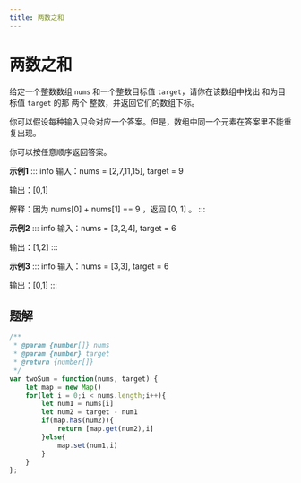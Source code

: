 ```yaml
---
title: 两数之和
---
```


# 两数之和
给定一个整数数组 `nums` 和一个整数目标值 `target`，请你在该数组中找出 和为目标值 `target`  的那 两个 整数，并返回它们的数组下标。

你可以假设每种输入只会对应一个答案。但是，数组中同一个元素在答案里不能重复出现。

你可以按任意顺序返回答案。

**示例1**
::: info
输入：nums = [2,7,11,15], target = 9

输出：[0,1]

解释：因为 nums[0] + nums[1] == 9 ，返回 [0, 1] 。
:::

**示例2**
::: info
输入：nums = [3,2,4], target = 6

输出：[1,2]
:::

**示例3**
::: info
输入：nums = [3,3], target = 6

输出：[0,1]
:::

## 题解
```js
/**
 * @param {number[]} nums
 * @param {number} target
 * @return {number[]}
 */
var twoSum = function(nums, target) {
    let map = new Map()
    for(let i = 0;i < nums.length;i++){
        let num1 = nums[i]
        let num2 = target - num1
        if(map.has(num2)){
            return [map.get(num2),i]
        }else{
            map.set(num1,i)
        }
    }
};
```